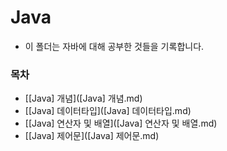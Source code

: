 # Java

- 이 폴더는 자바에 대해 공부한 것들을 기록합니다.

### 목차

- [[Java] 개념]([Java] 개념.md)
- [[Java] 데이터타입]([Java] 데이터타입.md)
- [[Java] 연산자 및 배열]([Java] 연산자 및 배열.md)
- [[Java] 제어문]([Java] 제어문.md)

